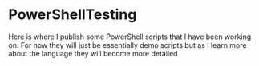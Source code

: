 # PowerShellTesting
Here is where I publish some PowerShell scripts that I have been working on.
For now they will just be essentially demo scripts but as I learn more about the language they will become more detailed
